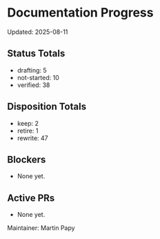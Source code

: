 # Documentation Progress

Updated: 2025-08-11

## Status Totals
- drafting: 5
- not-started: 10
- verified: 38

## Disposition Totals
- keep: 2
- retire: 1
- rewrite: 47

## Blockers
- None yet.

## Active PRs
- None yet.

Maintainer: Martin Papy
